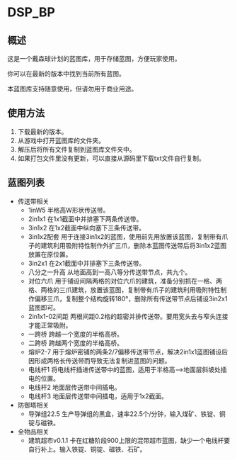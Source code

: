 # DSP_BP
## 概述
这是一个戴森球计划的蓝图库，用于存储蓝图，方便玩家使用。

你可以在最新的版本中找到当前所有蓝图。

本蓝图库支持随意使用，但请勿用于商业用途。

## 使用方法
1. 下载最新的版本。
2. 从游戏中打开蓝图库的文件夹。
3. 解压后将所有文件复制到蓝图库文件夹中。
4. 如果打包文件里没有更新，可以直接从源码里下载txt文件自行复制。

## 蓝图列表
- 传送带相关
    - 1inW5 半格高W形状传送带。
    - 2in1x1 在1x1截面中并排塞下两条传送带。
    - 3in1x2 在1x2截面中纵向塞下三条传送带。
    - 3in1x2配套 用于连接3in1x2的蓝图，使用前先用放置该蓝图，复制带有爪子的建筑利用吸附特性制作外扩三爪，删除本蓝图传送带后将3in1x2蓝图放置在原位置。
    - 3in2x1 在2x1截面中并排塞下三条传送带。
    - 八分之一升高 从地面高到一高八等分传送带节点，共九个。
    - 对位六爪 用于铺设间隔两格的对位六爪的建筑，准备分别抓在一格、两格、两格的三爪建筑，放置该蓝图，复制带有爪子的建筑利用吸附特性制作偏移三爪，复制整个结构旋转180°，删除所有传送带节点后铺设3in2x1蓝图即可。
    - 2in1x1-02间距 两根间距0.2格的超密并排传送带。要用宽头去与窄头连接才能正常吸附。
    - 一跨桥 跨越一个宽度的半格高桥。
    - 二跨桥 跨越两个宽度的半格高桥。
    - 熔炉2-7 用于熔炉密铺的两条2/7偏移传送带节点，解决2in1x1蓝图铺设后因形成两格长传送带而导致无法复制进蓝图的问题。
    - 电线杆1 将电线杆插进传送带中的蓝图，适用于半格高-->地面层斜坡处插电的位置。
    - 电线杆2 地面层传送带中间插电。
    - 电线杆3 地面层传送带中间插电，适用于1x2截面。
- 防御塔相关
    - 导弹组22.5 生产导弹组的黑盒，速率22.5个/分钟，输入煤矿、铁锭、铜锭与磁铁。
- 全物品相关
    - 建筑超市v0.1.1 卡在红糖阶段900上限的混带超市蓝图，缺少一个电线杆要自行补上。输入铁锭、铜锭、磁铁、石矿。